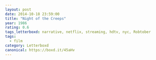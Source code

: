```yaml
---
layout: post 
date: 2014-10-18 23:59:00
title: "Night of the Creeps"
year: 1986
rating: 0.6
tags_letterboxd: narrative, netflix, streaming, hdtv, nyc, Robtober
tags:
  - film
category: Letterboxd
canonical: https://boxd.it/45aHv
---
```

